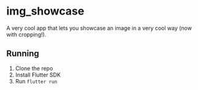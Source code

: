 # img_showcase

A very cool app that lets you showcase an image in a very cool way (now with cropping!).

## Running

1. Clone the repo
2. Install Flutter SDK
3. Run `flutter run`